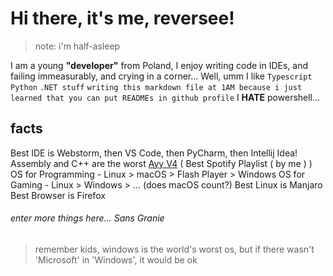 
Hi there, it's me, reversee!
===========================
 >note: i'm half-asleep
 
I am a young **"developer"** from Poland,
I enjoy writing code in IDEs, and failing immeasurably, and crying in a corner...
Well, umm I like `Typescript` `Python` `.NET stuff` `writing this markdown file at 1AM because i just learned that you can put READMEs in github profile` I **HATE** powershell…

## facts
Best IDE is Webstorm, then VS Code, then PyCharm, then Intellij Idea!
Assembly and C++ are the worst
[Ayy V4](https://open.spotify.com/playlist/74s3hIC9cZ8YlfEUw80Xom?si=ddd0f172efac40e4) ( Best Spotify Playlist ( by me ) )
OS for Programming - Linux > macOS > Flash Player > Windows
OS for Gaming - Linux > Windows > ... (does macOS count?)
Best Linux is Manjaro
Best Browser is Firefox
###### enter more things here... Sans Granie
>remember kids, windows is the world's worst os, but if there wasn't 'Microsoft' in 'Windows', it would be ok
